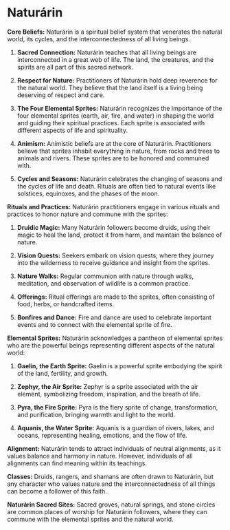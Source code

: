 # Naturárin

**Core Beliefs:**
Naturárin is a spiritual belief system that venerates the natural world, its cycles, and the interconnectedness of all living beings. 

1. **Sacred Connection:** Naturárin teaches that all living beings are interconnected in a great web of life. The land, the creatures, and the spirits are all part of this sacred network.

2. **Respect for Nature:** Practitioners of Naturárin hold deep reverence for the natural world. They believe that the land itself is a living being deserving of respect and care.

3. **The Four Elemental Sprites:** Naturárin recognizes the importance of the four elemental sprites (earth, air, fire, and water) in shaping the world and guiding their spiritual practices. Each sprite is associated with different aspects of life and spirituality.

4. **Animism:** Animistic beliefs are at the core of Naturárin. Practitioners believe that sprites inhabit everything in nature, from rocks and trees to animals and rivers. These sprites are to be honored and communed with.

5. **Cycles and Seasons:** Naturárin celebrates the changing of seasons and the cycles of life and death. Rituals are often tied to natural events like solstices, equinoxes, and the phases of the moon.

**Rituals and Practices:**
Naturárin practitioners engage in various rituals and practices to honor nature and commune with the sprites:

1. **Druidic Magic:** Many Naturárin followers become druids, using their magic to heal the land, protect it from harm, and maintain the balance of nature.

2. **Vision Quests:** Seekers embark on vision quests, where they journey into the wilderness to receive guidance and insight from the sprites.

3. **Nature Walks:** Regular communion with nature through walks, meditation, and observation of wildlife is a common practice.

4. **Offerings:** Ritual offerings are made to the sprites, often consisting of food, herbs, or handcrafted items.

5. **Bonfires and Dance:** Fire and dance are used to celebrate important events and to connect with the elemental sprite of fire.

**Elemental Sprites:**
Naturárin acknowledges a pantheon of elemental sprites who are the powerful beings representing different aspects of the natural world:

1. **Gaelin, the Earth Sprite:** Gaelin is a powerful sprite embodying the spirit of the land, fertility, and growth.

2. **Zephyr, the Air Sprite:** Zephyr is a sprite associated with the air element, symbolizing freedom, inspiration, and the breath of life.

3. **Pyra, the Fire Sprite:** Pyra is the fiery sprite of change, transformation, and purification, bringing warmth and light to the world.

4. **Aquanis, the Water Sprite:** Aquanis is a guardian of rivers, lakes, and oceans, representing healing, emotions, and the flow of life.

**Alignment:** Naturárin tends to attract individuals of neutral alignments, as it values balance and harmony in nature. However, individuals of all alignments can find meaning within its teachings.

**Classes:** Druids, rangers, and shamans are often drawn to Naturárin, but any character who values nature and the interconnectedness of all things can become a follower of this faith.

**Naturárin Sacred Sites:** Sacred groves, natural springs, and stone circles are common places of worship for Naturárin followers, where they can commune with the elemental sprites and the natural world.
